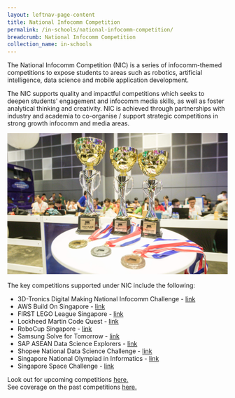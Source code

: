 ```yaml
---
layout: leftnav-page-content
title: National Infocomm Competition
permalink: /in-schools/national-infocomm-competition/
breadcrumb: National Infocomm Competition
collection_name: in-schools
---
```


The National Infocomm Competition (NIC) is a series of infocomm-themed competitions to expose students to areas such as robotics, artificial intelligence, data science and mobile application development. 

The NIC supports quality and impactful competitions which seeks to deepen students' engagement and infocomm media skills, as well as foster analytical thinking and creativity.  NIC is achieved through partnerships with industry and academia to co-organise / support strategic competitions in strong growth infocomm and media areas.  

![national infocomm competitions](/images/in-schools/national-infocomm-competition/national-infocomm-competitions-2.jpg
)

The key competitions supported under NIC include the following:


* 3D-Tronics Digital Making National Infocomm Challenge - <a href="https://www.3d-tronics.com" target="_blank">link</a>
* AWS Build On Singapore - <a href="https://www.buildonsg-2019.com/" target="_blank">link</a>
* FIRST LEGO League Singapore - <a href="http://www.ducklearning.com/first-lego-league-fll/" target="_blank">link</a>
* Lockheed Martin Code Quest - <a href="https://www.lockheedmartin.com/en-us/who-we-are/communities/codequest/code-quest-suntec.html" target="_blank">link</a>
* RoboCup Singapore - <a href="http://robocupsingapore.org/en/singaporeopen/open-2019" target="_blank">link</a>
* Samsung Solve for Tomorrow - <a href="https://www.samsung.com/sg/solvefortomorrow/" target="_blank">link</a>
* SAP ASEAN Data Science Explorers - <a href="https://www.aseandse.org/" target="_blank">link</a>
* Shopee National Data Science Challenge - <a href="https://careers.shopee.sg/ndsc/" target="_blank">link</a>
* Singapore National Olympiad in Informatics - <a href="https://noisg.comp.nus.edu.sg/noi/" target="_blank">link</a>
* Singapore Space Challenge - <a href="https://www.space.org.sg/education-and-outreach/singapore-space-challenge" target="_blank">link</a>


Look out for upcoming competitions [here.](/events/competitions/) <br>
See coverage on the past competitions [here.](/stories/features/)
